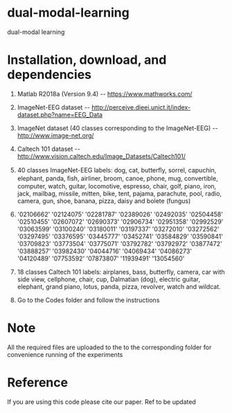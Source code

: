 # dual-modal-learning
dual-modal learning
# Installation, download, and dependencies
1. Matlab R2018a (Version 9.4) -- https://www.mathworks.com/

2. ImageNet-EEG dataset -- http://perceive.dieei.unict.it/index-dataset.php?name=EEG_Data

3. ImageNet dataset (40 classes corresponding to the ImageNet-EEG) -- http://www.image-net.org/

4. Caltech 101 dataset -- http://www.vision.caltech.edu/Image_Datasets/Caltech101/

5. 40 classes ImageNet-EEG labels: dog, cat, butterﬂy, sorrel, capuchin, elephant,
panda, ﬁsh, airliner, broom, canoe, phone, mug, convertible, computer,
watch, guitar, locomotive, espresso, chair, golf, piano, iron, jack, mailbag,
missile, mitten, bike, tent, pajama, parachute, pool, radio, camera, gun,
shoe, banana, pizza, daisy and bolete (fungus)


6. '02106662'
'02124075'
'02281787'
'02389026'
'02492035'
'02504458'
'02510455'
'02607072'
'02690373'
'02906734'
'02951358'
'02992529'
'03063599'
'03100240'
'03180011'
'03197337'
'03272010'
'03272562'
'03297495'
'03376595'
'03445777'
'03452741'
'03584829'
'03590841'
'03709823'
'03773504'
'03775071'
'03792782'
'03792972'
'03877472'
'03888257'
'03982430'
'04044716'
'04069434'
'04086273'
'04120489'
'07753592'
'07873807'
'11939491'
'13054560'

7. 18 classes Caltech 101 labels: 
airplanes, bass, butterfly, camera, car with side view, cellphone, chair, cup, Dalmatian (dog), electric guitar, elephant, grand piano, lotus, panda, pizza, revolver, watch and wildcat.

8. Go to the Codes folder and follow the instructions

# Note
All the required files are uploaded to the to the corresponding folder for convenience running of the experiments

# Reference
If you are using this code please cite our paper.
Ref to be updated 
